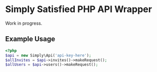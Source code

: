 # Simply Satisfied PHP API Wrapper
Work in progress.

## Example Usage

```php
<?php
$api = new Simply\Api('api-key-here');
$allInvites = $api->invites()->makeRequest();
$allUsers = $api->users()->makeRequest();
```
